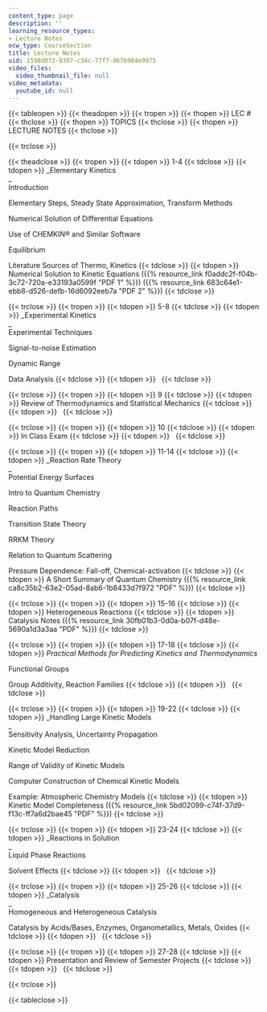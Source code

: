```yaml
---
content_type: page
description: ''
learning_resource_types:
- Lecture Notes
ocw_type: CourseSection
title: Lecture Notes
uid: 1598d072-9397-c34c-77f7-867b964e9975
video_files:
  video_thumbnail_file: null
video_metadata:
  youtube_id: null
---
```


{{< tableopen >}}
{{< theadopen >}}
{{< tropen >}}
{{< thopen >}}
LEC #
{{< thclose >}}
{{< thopen >}}
TOPICS
{{< thclose >}}
{{< thopen >}}
LECTURE NOTES
{{< thclose >}}

{{< trclose >}}

{{< theadclose >}}
{{< tropen >}}
{{< tdopen >}}
1-4
{{< tdclose >}}
{{< tdopen >}}
_Elementary Kinetics  
_  
Introduction  
  
Elementary Steps, Steady State Approximation, Transform Methods  
  
Numerical Solution of Differential Equations  
  
Use of CHEMKIN® and Similar Software  
  
Equilibrium  
  
Literature Sources of Thermo, Kinetics
{{< tdclose >}}
{{< tdopen >}}
Numerical Solution to Kinetic Equations ({{% resource_link f0addc2f-f04b-3c72-720a-e33193a0599f "PDF 1" %}}) ({{% resource_link 683c64e1-ebb8-d526-defb-16d6092eeb7a "PDF 2" %}})
{{< tdclose >}}

{{< trclose >}}
{{< tropen >}}
{{< tdopen >}}
5-8
{{< tdclose >}}
{{< tdopen >}}
_Experimental Kinetics  
_  
Experimental Techniques  
  
Signal-to-noise Estimation  
  
Dynamic Range  
  
Data Analysis
{{< tdclose >}}
{{< tdopen >}}
 
{{< tdclose >}}

{{< trclose >}}
{{< tropen >}}
{{< tdopen >}}
9
{{< tdclose >}}
{{< tdopen >}}
Review of Thermodynamics and Statistical Mechanics
{{< tdclose >}}
{{< tdopen >}}
 
{{< tdclose >}}

{{< trclose >}}
{{< tropen >}}
{{< tdopen >}}
10
{{< tdclose >}}
{{< tdopen >}}
In Class Exam
{{< tdclose >}}
{{< tdopen >}}
 
{{< tdclose >}}

{{< trclose >}}
{{< tropen >}}
{{< tdopen >}}
11-14
{{< tdclose >}}
{{< tdopen >}}
_Reaction Rate Theory  
_  
Potential Energy Surfaces  
  
Intro to Quantum Chemistry  
  
Reaction Paths  
  
Transition State Theory  
  
RRKM Theory  
  
Relation to Quantum Scattering  
  
Pressure Dependence: Fall-off, Chemical-activation
{{< tdclose >}}
{{< tdopen >}}
A Short Summary of Quantum Chemistry ({{% resource_link ca8c35b2-63e2-05ad-8ab6-1b8433d7f972 "PDF" %}})
{{< tdclose >}}

{{< trclose >}}
{{< tropen >}}
{{< tdopen >}}
15-16
{{< tdclose >}}
{{< tdopen >}}
Heterogeneous Reactions
{{< tdclose >}}
{{< tdopen >}}
Catalysis Notes ({{% resource_link 30fb01b3-0d0a-b07f-d48e-5690a1d3a3aa "PDF" %}})
{{< tdclose >}}

{{< trclose >}}
{{< tropen >}}
{{< tdopen >}}
17-18
{{< tdclose >}}
{{< tdopen >}}
_Practical Methods for Predicting Kinetics and Thermodynamics_  
  
Functional Groups  
  
Group Additivity, Reaction Families
{{< tdclose >}}
{{< tdopen >}}
 
{{< tdclose >}}

{{< trclose >}}
{{< tropen >}}
{{< tdopen >}}
19-22
{{< tdclose >}}
{{< tdopen >}}
_Handling Large Kinetic Models  
_  
Sensitivity Analysis, Uncertainty Propagation  
  
Kinetic Model Reduction  
  
Range of Validity of Kinetic Models  
  
Computer Construction of Chemical Kinetic Models  
  
Example: Atmospheric Chemistry Models
{{< tdclose >}}
{{< tdopen >}}
Kinetic Model Completeness ({{% resource_link 5bd02099-c74f-37d9-f13c-ff7a6d2bae45 "PDF" %}})
{{< tdclose >}}

{{< trclose >}}
{{< tropen >}}
{{< tdopen >}}
23-24
{{< tdclose >}}
{{< tdopen >}}
_Reactions in Solution  
_  
Liquid Phase Reactions  
  
Solvent Effects
{{< tdclose >}}
{{< tdopen >}}
 
{{< tdclose >}}

{{< trclose >}}
{{< tropen >}}
{{< tdopen >}}
25-26
{{< tdclose >}}
{{< tdopen >}}
_Catalysis  
_  
Homogeneous and Heterogeneous Catalysis  
  
Catalysis by Acids/Bases, Enzymes, Organometallics, Metals, Oxides
{{< tdclose >}}
{{< tdopen >}}
 
{{< tdclose >}}

{{< trclose >}}
{{< tropen >}}
{{< tdopen >}}
27-28
{{< tdclose >}}
{{< tdopen >}}
Presentation and Review of Semester Projects
{{< tdclose >}}
{{< tdopen >}}
 
{{< tdclose >}}

{{< trclose >}}

{{< tableclose >}}